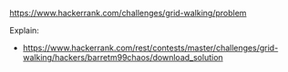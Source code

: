 https://www.hackerrank.com/challenges/grid-walking/problem

Explain:
- https://www.hackerrank.com/rest/contests/master/challenges/grid-walking/hackers/barretm99chaos/download_solution
